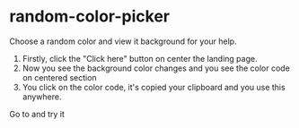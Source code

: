 # random-color-picker
Choose a random color and view it background for your help.

1. Firstly, click the "Click here" button on center the landing page.
2. Now you see the background color changes and you see the color code on centered section
3. You click on the color code, it's copied your clipboard and you use this anywhere.

Go to and try it 
